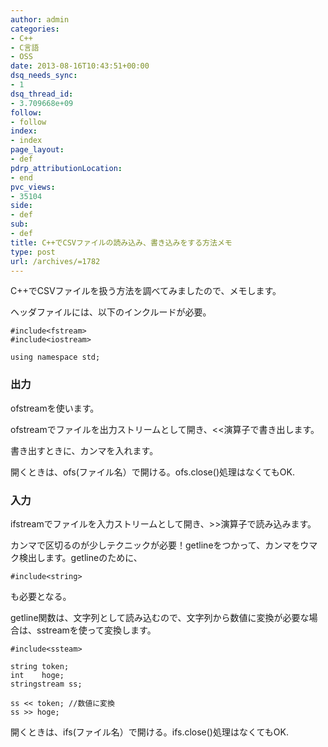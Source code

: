 ```yaml
---
author: admin
categories:
- C++
- C言語
- OSS
date: 2013-08-16T10:43:51+00:00
dsq_needs_sync:
- 1
dsq_thread_id:
- 3.709668e+09
follow:
- follow
index:
- index
page_layout:
- def
pdrp_attributionLocation:
- end
pvc_views:
- 35104
side:
- def
sub:
- def
title: C++でCSVファイルの読み込み、書き込みをする方法メモ
type: post
url: /archives/=1782
---
```


C++でCSVファイルを扱う方法を調べてみましたので、メモします。

ヘッダファイルには、以下のインクルードが必要。

    #include<fstream>
    #include<iostream>
    
    using namespace std;
    

### 出力

ofstreamを使います。

ofstreamでファイルを出力ストリームとして開き、<<演算子で書き出します。
  
書き出すときに、カンマを入れます。

開くときは、ofs(ファイル名）で開ける。ofs.close()処理はなくてもOK.



### 入力

ifstreamでファイルを入力ストリームとして開き、>>演算子で読み込みます。

カンマで区切るのが少しテクニックが必要！getlineをつかって、カンマをウマク検出します。getlineのために、

    #include<string>
    

も必要となる。

getline関数は、文字列として読み込むので、文字列から数値に変換が必要な場合は、sstreamを使って変換します。

    #include<ssteam>
    
    string token;
    int    hoge;
    stringstream ss;
    
    ss << token; //数値に変換
    ss >> hoge; 
    

開くときは、ifs(ファイル名）で開ける。ifs.close()処理はなくてもOK.